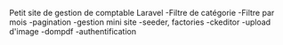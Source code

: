 Petit site de gestion de comptable
Laravel
-Filtre de catégorie
-Filtre par mois
-pagination
-gestion mini site
-seeder, factories
-ckeditor
-upload d'image
-dompdf
-authentification
